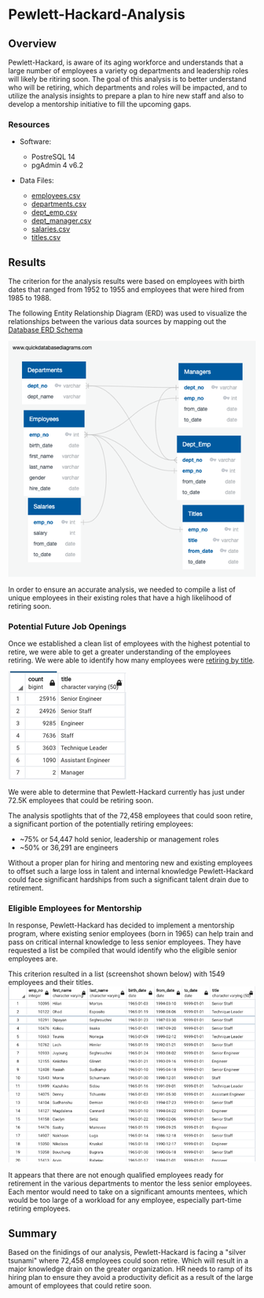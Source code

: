 # Pewlett-Hackard-Analysis

## Overview 
Pewlett-Hackard, is aware of its aging workforce and understands that a large number of employees a variety og departments and leadership roles will likely be ritiring soon. The goal of this analysis is to better understand who will be retiring, which departments and roles will be impacted, and to utilize the analysis insights to prepare a plan to hire new staff and also to develop a mentorship initiative to fill the upcoming gaps. 

### Resources

- Software: 
  - PostreSQL 14 
  - pgAdmin 4 v6.2

- Data Files:
  -  [employees.csv](Data/employees.csv)
  -  [departments.csv](Data/departments.csv)
  -  [dept_emp.csv](Data/dept_emp.csv) 
  -  [dept_manager.csv](Data/dept_manager.csv)
  -  [salaries.csv](Data/salaries.csv)
  -  [titles.csv](Data/titles.csv)

## Results

The criterion for the analysis results were based on employees with birth dates that ranged from 1952 to 1955 and employees that were hired from 1985 to 1988.  

The following Entity Relationship Diagram (ERD) was used to visualize the relationships between the various data sources by mapping out the [Database ERD Schema](https://github.com/Jflux05/Pewlett-Hackard-Analysis/blob/5fc9ec72358bea54a2ff31cad90570d0b230784e/ERD%20schema.sql)

![EmployeeDB.png](https://github.com/Jflux05/Pewlett-Hackard-Analysis/blob/5fc9ec72358bea54a2ff31cad90570d0b230784e/EmployeeDB%20.png)


In order to ensure an accurate analysis, we needed to compile a list of unique employees in their existing roles that have a high likelihood of retiring soon. 

### Potential Future Job Openings

Once we established a clean list of employees with the highest potential to retire, we were able to get a greater understanding of the employees retiring. We were able to identify how many employees were [retiring by title](Data/retiring_titles.csv). 

![Retiring_titles.png](https://github.com/Jflux05/Pewlett-Hackard-Analysis/blob/d7daf15eb901c9bf3f20c5b6e6cf8a20798134a6/Data/retiring_titles.png)

We were able to determine that Pewlett-Hackard currently has just under 72.5K employees that could be retiring soon. 

The analysis spotlights that of the 72,458 employees that could soon retire, a significant portion of the potentially retiring employees:
- ~75% or 54,447 hold senior, leadership or management roles
- ~50% or 36,291 are engineers

Without a proper plan for hiring and mentoring new and existing employees to offset such a large loss in talent and internal knowledge Pewlett-Hackard could face significant hardships from such a significant talent drain due to retirement. 


### Eligible Employees for Mentorship 
In response, Pewlett-Hackard has decided to implement a mentorship program, where existing senior employees (born in 1965) can help train and pass on critical internal knowledge to less senior employees. They have requested a list be compiled that would identify who the eligible senior employees are. 

This criterion resulted in a list (screenshot shown below) with 1549 employees and their titles. 
![mentorship_eligibility.png](https://github.com/Jflux05/Pewlett-Hackard-Analysis/blob/68e2fcc9a3036160a04cd092e41ae8ecd22bcbc4/Data/mentorship_eligibility.png)

It appears that there are not enough qualified employees ready for retirement in the various departments to mentor the less senior employees. Each mentor would need to take on a significant amounts mentees, which would be too large of a workload for any employee, especially part-time retiring employees. 


## Summary
Based on the finidings of our analysis, Pewlett-Hackard is facing a "silver tsunami" where 72,458 employees could soon retire. Which will result in a major knowledge drain on the greater organization. HR needs to ramp of its hiring plan to ensure they avoid a productivity deficit as a result of the large amount of employees that could retire soon. 




